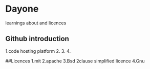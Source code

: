 # Dayone
learnings about and licences 

## Github introduction
1.code hosting platform
2.
3.
4.

##Licences
1.mit
2.apache
3.Bsd 2clause simplified licence
4.Gnu
